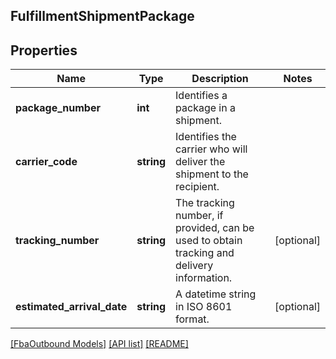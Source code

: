 ## FulfillmentShipmentPackage

## Properties

Name | Type | Description | Notes
------------ | ------------- | ------------- | -------------
**package_number** | **int** | Identifies a package in a shipment. |
**carrier_code** | **string** | Identifies the carrier who will deliver the shipment to the recipient. |
**tracking_number** | **string** | The tracking number, if provided, can be used to obtain tracking and delivery information. | [optional]
**estimated_arrival_date** | **string** | A datetime string in ISO 8601 format. | [optional]

[[FbaOutbound Models]](../) [[API list]](../../Api) [[README]](../../../README.md)
